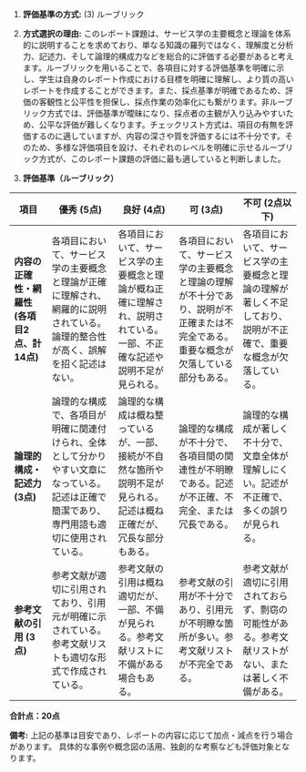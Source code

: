 1. **評価基準の方式:** (3) ルーブリック

2. **方式選択の理由:** このレポート課題は、サービス学の主要概念と理論を体系的に説明することを求めており、単なる知識の羅列ではなく、理解度と分析力、記述力、そして論理的構成力などを総合的に評価する必要があると考えます。ルーブリックを用いることで、各項目に対する評価基準を明確に示し、学生は自身のレポート作成における目標を明確に理解し、より質の高いレポートを作成することができます。また、採点基準が明確であるため、評価の客観性と公平性を担保し、採点作業の効率化にも繋がります。非ルーブリック方式では、評価基準が曖昧になり、採点者の主観が入り込みやすいため、公平な評価が難しくなります。チェックリスト方式は、項目の有無を評価するのに適していますが、内容の深さや質を評価するには不十分です。そのため、多様な評価項目を設け、それぞれのレベルを明確に示せるルーブリック方式が、このレポート課題の評価に最も適していると判断しました。


3. **評価基準（ルーブリック）**

| 項目 | 優秀 (5点) | 良好 (4点) | 可 (3点) | 不可 (2点以下) |
|---|---|---|---|---|
| **内容の正確性・網羅性 (各項目2点、計14点)** | 各項目において、サービス学の主要概念と理論が正確に理解され、網羅的に説明されている。論理的整合性が高く、誤解を招く記述はない。 | 各項目において、サービス学の主要概念と理論が概ね正確に理解され、説明されている。一部、不正確な記述や説明不足が見られる。 | 各項目において、サービス学の主要概念と理論の理解が不十分であり、説明が不正確または不完全である。重要な概念が欠落している部分もある。 | 各項目において、サービス学の主要概念と理論の理解が著しく不足しており、説明が不正確で、重要な概念が欠落している。 |
| **論理的構成・記述力 (3点)** | 論理的な構成で、各項目が明確に関連付けられ、全体として分かりやすい文章になっている。記述は正確で簡潔であり、専門用語も適切に使用されている。 | 論理的な構成は概ね整っているが、一部、接続が不自然な箇所や説明不足が見られる。記述は概ね正確だが、冗長な部分もある。 | 論理的な構成が不十分で、各項目間の関連性が不明瞭である。記述が不正確、不完全、または冗長である。 | 論理的な構成が著しく不十分で、文章全体が理解しにくい。記述が不正確で、多くの誤りが見られる。 |
| **参考文献の引用 (3点)** | 参考文献が適切に引用されており、引用元が明確に示されている。参考文献リストも適切な形式で作成されている。 | 参考文献の引用は概ね適切だが、一部、不備が見られる。参考文献リストに不備がある場合もある。 | 参考文献の引用が不十分であり、引用元が不明瞭な箇所が多い。参考文献リストが不完全である。 | 参考文献が適切に引用されておらず、剽窃の可能性がある。参考文献リストがない、または著しく不備がある。 |


**合計点：20点**

**備考:** 上記の基準は目安であり、レポートの内容に応じて加点・減点を行う場合があります。  具体的な事例や概念図の活用、独創的な考察なども評価対象となります。

